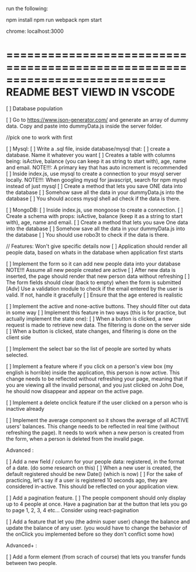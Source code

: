 run the following:

npm install
npm run webpack
npm start

chrome: localhost:3000

===========================================================================
README BEST VIEWD IN VSCODE
===========================================================================

[ ] Database population

[ ] Go to https://www.json-generator.com/ and generate an array of dummy data. Copy and paste into dummyData.js inside the server folder.

//pick one to work with first

[ ] Mysql:
  [ ] Write a .sql file, inside database/mysql that:
    [ ] create a database. Name it whatever you want
    [ ] Creates a table with columns being: isActive, balance (you can keep it as string to start with), age, name and email.
        NOTE!!!: A primary key that has auto increment is recommended
    [ ] Inside index.js, use mysql to create a connection to your msyql server locally.
        NOTE!!!: When googling mysql for javascript, search for npm mysql instead of just mysql
    [ ] Create a method that lets you save ONE data into the database
 [ ] Somehow save all the data in your dummyData.js into the database
 [ ] You should access mysql shell ad check if the data is there.

[ ] MongoDB:
    [ ] Inside index.js, use mongoose to create a connection.
    [ ] Create a schema with props: isActive, balance (keep it as a string to start with), age, name and email.
    [ ] Create a method that lets you save One data into the database
    [ ] Somehow save all the data in your dummyData.js into the database
    [ ] You should use robo3t to check if the data is there.

// Features: Won't give specific details now
[ ] Application should render all people data, based on whats in the database when application first starts

[ ] Implement the form so it can add new people data into your database
    NOTE!!! Assume all new people created are active
    [ ] After new data is inserted, the page should render that new person data without refreshing
    [ ] The form fields should clear (back to empty) when the form is submitted
    [Adv] Use a validation module to check if the email entered by the user is valid. If not, handle it gracefully
    [ ] Ensure that the age entered is realistic

[ ] Implement the active and none-active buttons. They should filter out data in some way
    [ ] Implement this feature in two ways (this is for practice, but actually implement the state one):
    [ ] When a button is clicked, a new request is made to retrieve new data. The filtering is done on the server side
    [ ] When a button is clicked, state changes, and filtering is done on the client side

[ ] Implement the select bar so the list of people are sorted by whats selected.

[ ] Implement a feature where if you click on a person's view box (my english is horrible) inside the application, this person  is now active. This change needs to be reflected without refreshing your page, meaning that if you are viewing all the invalid personal, and you just clicked on John Doe, he should now disappear and appear on the active page.

[ ] Implement a delete onclick feature if the user clicked on a person who is inactive already

[ ] Implement the average component so it shows the average of all ACTIVE users' balances. This change needs to be reflected in real time (without refreshing the page). It needs to work when a new person is created from the form, when a person is deleted from the invalid page.

Advanced :

[ ] Add a new field / column for your people data: registered, in the format of a date. (do some research on this)
    [ ] When a new user is created, the default registered should be new Date() (which is now)
    [ ] For the sake of practicing, let's say if a user is registered 10 seconds ago, they are considered in-active. This should be reflected on your application view.

[ ] Add a pagination feature.
    [ ] The people component should only display up to 4 people at once. Have a pagination bar at the button that lets you go to page 1, 2, 3, 4 etc... Consider using react-pagination

[ ] Add a feature that let you (the admin super user) change the balance and update the balance of any user. (you would have to change the behavior of the onClick you implemented before so they don't conflict some how)

Advanced+ :

[ ] Add a form element (from scrach of course) that lets you transfer funds between two people.

